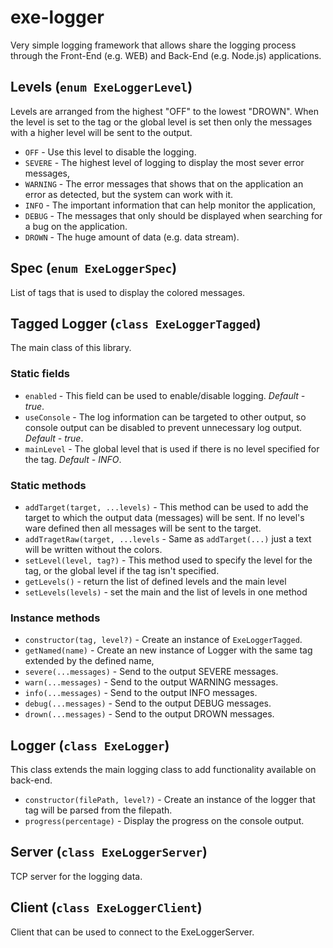 # exe-logger

Very simple logging framework that allows share the logging process through the Front-End (e.g. WEB) and Back-End (e.g.
Node.js) applications.

## Levels (`enum ExeLoggerLevel`)

Levels are arranged from the highest "OFF" to the lowest "DROWN". When the level is set to the tag or the global level
is set then only the messages with a higher level will be sent to the output.

* `OFF` - Use this level to disable the logging.
* `SEVERE` - The highest level of logging to display the most sever error messages,
* `WARNING` - The error messages that shows that on the application an error as detected, but the system can work with
  it.
* `INFO` - The important information that can help monitor the application,
* `DEBUG` - The messages that only should be displayed when searching for a bug on the application.
* `DROWN` - The huge amount of data (e.g. data stream).

## Spec (`enum ExeLoggerSpec`)

List of tags that is used to display the colored messages.

## Tagged Logger (`class ExeLoggerTagged`)

The main class of this library.

### Static fields

* `enabled` - This field can be used to enable/disable logging. _Default - true_.
* `useConsole` - The log information can be targeted to other output, so console output can be disabled to prevent
  unnecessary log output. _Default - true_.
* `mainLevel` - The global level that is used if there is no level specified for the tag. _Default - INFO_.

### Static methods

* `addTarget(target, ...levels)` - This method can be used to add the target to which the output data (messages) will be
  sent. If no level's ware defined then all messages will be sent to the target.
* `addTragetRaw(target, ...levels` - Same as `addTarget(...)` just a text will be written without the colors.
* `setLevel(level, tag?)` - This method used to specify the level for the tag, or the global level if the tag isn't
  specified.
* `getLevels()` - return the list of defined levels and the main level
* `setLevels(levels)` - set the main and the list of levels in one method

### Instance methods

* `constructor(tag, level?)` - Create an instance of `ExeLoggerTagged`.
* `getNamed(name)` - Create an new instance of Logger with the same tag extended by the defined name,
* `severe(...messages)` - Send to the output SEVERE messages.
* `warn(...messages)` - Send to the output WARNING messages.
* `info(...messages)` - Send to the output INFO messages.
* `debug(...messages)` - Send to the output DEBUG messages.
* `drown(...messages)` - Send to the output DROWN messages.

## Logger (`class ExeLogger`)

This class extends the main logging class to add functionality available on back-end.

* `constructor(filePath, level?)` - Create an instance of the logger that tag will be parsed from the filepath.
* `progress(percentage)` - Display the progress on the console output.

## Server (`class ExeLoggerServer`)

TCP server for the logging data.

## Client (`class ExeLoggerClient`)

Client that can be used to connect to the ExeLoggerServer.
